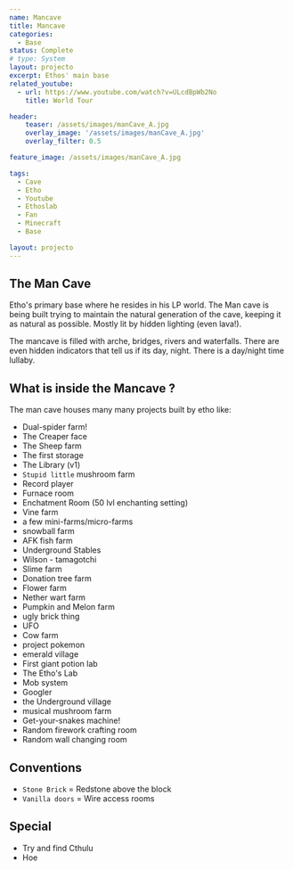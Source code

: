 ```yaml
---
name: Mancave
title: Mancave
categories:
  - Base
status: Complete
# type: System
layout: projecto
excerpt: Ethos' main base
related_youtube:
  - url: https://www.youtube.com/watch?v=ULcdBpWb2No
    title: World Tour

header:
    teaser: /assets/images/manCave_A.jpg
    overlay_image: '/assets/images/manCave_A.jpg'
    overlay_filter: 0.5 

feature_image: /assets/images/manCave_A.jpg

tags:
  - Cave
  - Etho
  - Youtube
  - Ethoslab
  - Fan
  - Minecraft
  - Base

layout: projecto
---
```



## The Man Cave
Etho's primary base where he resides in his LP world. The Man cave is being built trying to maintain the natural generation of the cave, keeping it as natural as possible. Mostly lit by hidden lighting (even lava!). 

The mancave is filled with arche, bridges, rivers and waterfalls. There are even hidden indicators that tell us if its day, night. There is a day/night time lullaby.

## What is inside the Mancave ?

The man cave houses many many projects built by etho like:
* Dual-spider farm!
* The Creaper face
* The Sheep farm
* The first storage
* The Library (v1)
* `Stupid little` mushroom farm
* Record player
* Furnace room
* Enchatment Room (50 lvl enchanting setting)
* Vine farm
* a few mini-farms/micro-farms
* snowball farm
* AFK fish farm
* Underground Stables
* Wilson - tamagotchi
* Slime farm
* Donation tree farm
* Flower farm
* Nether wart farm
* Pumpkin and Melon farm
* ugly brick thing
* UFO
* Cow farm
* project pokemon
* emerald village
* First giant potion lab
* The Etho's Lab
* Mob system
* Googler
* the Underground village
* musical mushroom farm
* Get-your-snakes machine!
* Random firework crafting room
* Random wall changing room


## Conventions
* `Stone Brick` = Redstone above the block
* `Vanilla doors` = Wire access rooms


## Special
* Try and find Cthulu
* Hoe
